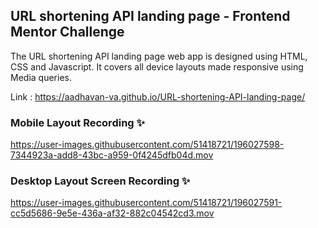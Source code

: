 ## URL shortening API landing page - Frontend Mentor Challenge

The URL shortening API landing page web app is designed using HTML, CSS and Javascript. It covers all device layouts made responsive using Media queries.

Link : https://aadhavan-va.github.io/URL-shortening-API-landing-page/

### Mobile Layout Recording ✨


https://user-images.githubusercontent.com/51418721/196027598-7344923a-add8-43bc-a959-0f4245dfb04d.mov



### Desktop Layout Screen Recording ✨




https://user-images.githubusercontent.com/51418721/196027591-cc5d5686-9e5e-436a-af32-882c04542cd3.mov


